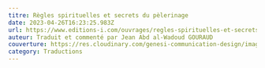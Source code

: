 ```yaml
---
titre: Règles spirituelles et secrets du pèlerinage
date: 2023-04-26T16:23:25.983Z
url: https://www.editions-i.com/ouvrages/regles-spirituelles-et-secrets-du-pelerinage-58.htm
auteur: Traduit et commenté par Jean Abd al-Wadoud GOURAUD
couverture: https://res.cloudinary.com/genesi-communication-design/image/upload/v1681904220/Regles-Et-Secrets-Du-Pelerinage-Couv_sj2jqs.jpg
category: Traductions
---
```

